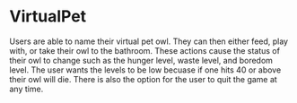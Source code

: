 # VirtualPet
Users are able to name their virtual pet owl. They can then either feed, play with, or take their owl to the bathroom.
These actions cause the status of their owl to change such as the hunger level, waste level, and boredom level. 
The user wants the levels to be low becuase if one hits 40 or above their owl will die. 
There is also the option for the user to quit the game at any time. 
